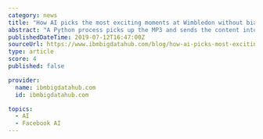 ```yaml
---
category: news
title: "How AI picks the most exciting moments at Wimbledon without bias"
abstract: "A Python process picks up the MP3 and sends the content into a Convolutional Neural Network (CNN) called SoundNet with the PyTorch library. The last layer of the CNN is removed to retrieve the spatial representation of the sound. The feature vector is ..."
publishedDateTime: 2019-07-12T16:47:00Z
sourceUrl: https://www.ibmbigdatahub.com/blog/how-ai-picks-most-exciting-moments-wimbledon-without-bias
type: article
score: 4
published: false

provider:
  name: ibmbigdatahub.com
  id: ibmbigdatahub.com

topics:
  - AI
  - Facebook AI
---
```

